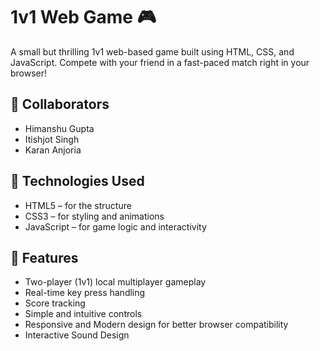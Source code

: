 # 1v1 Web Game 🎮

A small but thrilling 1v1 web-based game built using HTML, CSS, and JavaScript. Compete with your friend in a fast-paced match right in your browser!

## 👥 Collaborators

- Himanshu Gupta
- Itishjot Singh
- Karan Anjoria

## 🚀 Technologies Used

- HTML5 – for the structure
- CSS3 – for styling and animations
- JavaScript – for game logic and interactivity

## 🎯 Features

- Two-player (1v1) local multiplayer gameplay
- Real-time key press handling
- Score tracking
- Simple and intuitive controls
- Responsive and Modern design for better browser compatibility
- Interactive Sound Design
  
